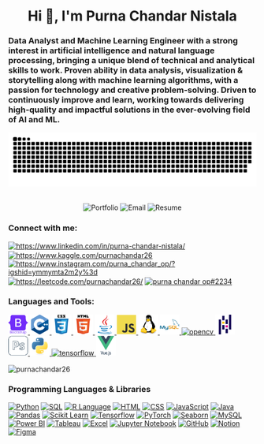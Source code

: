 <h1 align="center">Hi 👋, I'm Purna Chandar Nistala</h1>

### Data Analyst and Machine Learning Engineer with a strong interest in artificial intelligence and natural language processing, bringing a unique blend of technical and analytical skills to work. Proven ability in data analysis, visualization & storytelling along with machine learning algorithms, with a passion for technology and creative problem-solving. Driven to continuously improve and learn, working towards delivering high-quality and impactful solutions in the ever-evolving field of AI and ML.

<div align="center">
  <img src="https://github.com/PurnaChandar26/PurnaChandar26/blob/output/github-contribution-grid-snake-dark.svg" alt="GitHub Contribution Grid Snake">
</div>

<br>

<p align="center">
  <a href="https://purnachandar.framer.website/" style="text-decoration:none;" target="_blank"><img src="https://img.shields.io/badge/View%20My%20Projects-Portfolio-brightgreen?style=for-the-badge" alt="Portfolio"></a>
  <a href="mailto:purnachandarnv26@gmail.com" style="text-decoration:none;" target="_blank"><img src="https://img.shields.io/badge/Contact%20Me-Email-blue?style=for-the-badge" alt="Email"></a>
  <a href="https://drive.google.com/file/d/1DuMeddKFWg4d5FBmNTsbxj-JexqujgR_/view?usp=drive_link" style="text-decoration:none;" target="_blank"><img src="https://img.shields.io/badge/Check%20My Experiences-Resume-orange?style=for-the-badge" alt="Resume"></a>
</p>



<h3 align="left">Connect with me:</h3>

<p align="left">
<a href="https://www.linkedin.com/in/purna-chandar-nistala" target="blank"><img align="center" src="https://raw.githubusercontent.com/rahuldkjain/github-profile-readme-generator/master/src/images/icons/Social/linked-in-alt.svg" alt="https://www.linkedin.com/in/purna-chandar-nistala/" height="30" width="40" /></a>
<a href="https://www.kaggle.com/purnachandar26" target="blank"><img align="center" src="https://raw.githubusercontent.com/rahuldkjain/github-profile-readme-generator/master/src/images/icons/Social/kaggle.svg" alt="https://www.kaggle.com/purnachandar26" height="30" width="40" /></a>
<a href="https://www.instagram.com/purna_chandar_op/?igshid=ymmymta2m2y%3d" target="blank"><img align="center" src="https://raw.githubusercontent.com/rahuldkjain/github-profile-readme-generator/master/src/images/icons/Social/instagram.svg" alt="https://www.instagram.com/purna_chandar_op/?igshid=ymmymta2m2y%3d" height="30" width="40" /></a>
<a href="https://leetcode.com/purnachandar26/" target="blank"><img align="center" src="https://raw.githubusercontent.com/rahuldkjain/github-profile-readme-generator/master/src/images/icons/Social/leet-code.svg" alt="https://leetcode.com/purnachandar26/" height="30" width="40" /></a>
<a href="https://discord.gg/purna chandar op#2234" target="blank"><img align="center" src="https://raw.githubusercontent.com/rahuldkjain/github-profile-readme-generator/master/src/images/icons/Social/discord.svg" alt="purna chandar op#2234" height="30" width="40" /></a>
</p>



<h3 align="left">Languages and Tools:</h3>
<p align="left"> <a href="https://getbootstrap.com" target="_blank" rel="noreferrer"> <img src="https://raw.githubusercontent.com/devicons/devicon/master/icons/bootstrap/bootstrap-plain-wordmark.svg" alt="bootstrap" width="40" height="40"/> </a> <a href="https://www.w3schools.com/cpp/" target="_blank" rel="noreferrer"> <img src="https://raw.githubusercontent.com/devicons/devicon/master/icons/cplusplus/cplusplus-original.svg" alt="cplusplus" width="40" height="40"/> </a> <a href="https://www.w3schools.com/css/" target="_blank" rel="noreferrer"> <img src="https://raw.githubusercontent.com/devicons/devicon/master/icons/css3/css3-original-wordmark.svg" alt="css3" width="40" height="40"/> </a> <a href="https://www.w3.org/html/" target="_blank" rel="noreferrer"> <img src="https://raw.githubusercontent.com/devicons/devicon/master/icons/html5/html5-original-wordmark.svg" alt="html5" width="40" height="40"/> </a> <a href="https://www.java.com" target="_blank" rel="noreferrer"> <img src="https://raw.githubusercontent.com/devicons/devicon/master/icons/java/java-original.svg" alt="java" width="40" height="40"/> </a> <a href="https://developer.mozilla.org/en-US/docs/Web/JavaScript" target="_blank" rel="noreferrer"> <img src="https://raw.githubusercontent.com/devicons/devicon/master/icons/javascript/javascript-original.svg" alt="javascript" width="40" height="40"/> </a> <a href="https://www.linux.org/" target="_blank" rel="noreferrer"> <img src="https://raw.githubusercontent.com/devicons/devicon/master/icons/linux/linux-original.svg" alt="linux" width="40" height="40"/> </a> <a href="https://www.mysql.com/" target="_blank" rel="noreferrer"> <img src="https://raw.githubusercontent.com/devicons/devicon/master/icons/mysql/mysql-original-wordmark.svg" alt="mysql" width="40" height="40"/> </a> <a href="https://opencv.org/" target="_blank" rel="noreferrer"> <img src="https://www.vectorlogo.zone/logos/opencv/opencv-icon.svg" alt="opencv" width="40" height="40"/> </a> <a href="https://pandas.pydata.org/" target="_blank" rel="noreferrer"> <img src="https://raw.githubusercontent.com/devicons/devicon/2ae2a900d2f041da66e950e4d48052658d850630/icons/pandas/pandas-original.svg" alt="pandas" width="40" height="40"/> </a> <a href="https://www.photoshop.com/en" target="_blank" rel="noreferrer"> <img src="https://raw.githubusercontent.com/devicons/devicon/master/icons/photoshop/photoshop-line.svg" alt="photoshop" width="40" height="40"/> </a> <a href="https://www.python.org" target="_blank" rel="noreferrer"> <img src="https://raw.githubusercontent.com/devicons/devicon/master/icons/python/python-original.svg" alt="python" width="40" height="40"/> </a> <a href="https://www.tensorflow.org" target="_blank" rel="noreferrer"> <img src="https://www.vectorlogo.zone/logos/tensorflow/tensorflow-icon.svg" alt="tensorflow" width="40" height="40"/> </a> <a href="https://vuejs.org/" target="_blank" rel="noreferrer"> <img src="https://raw.githubusercontent.com/devicons/devicon/master/icons/vuejs/vuejs-original-wordmark.svg" alt="vuejs" width="40" height="40"/> </a> </p>


<p><img align="center" src="https://github-readme-streak-stats.herokuapp.com/?user=purnachandar26&" alt="purnachandar26" /></p>

### Programming Languages & Libraries
[![Python](https://img.shields.io/badge/Python-3776AB?style=flat&logo=python&logoColor=white)](https://www.python.org/)
[![SQL](https://img.shields.io/badge/SQL-4479A1?style=flat&logo=sql&logoColor=white)](https://www.w3schools.com/sql/)
[![R Language](https://img.shields.io/badge/R-276DC3?style=flat&logo=r&logoColor=white)](https://www.r-project.org/)
[![HTML](https://img.shields.io/badge/HTML-E34F26?style=flat&logo=html5&logoColor=white)](https://developer.mozilla.org/en-US/docs/Web/HTML)
[![CSS](https://img.shields.io/badge/CSS-1572B6?style=flat&logo=css3&logoColor=white)](https://developer.mozilla.org/en-US/docs/Web/CSS)
[![JavaScript](https://img.shields.io/badge/JavaScript-F7DF1E?style=flat&logo=javascript&logoColor=black)](https://developer.mozilla.org/en-US/docs/Web/JavaScript)
[![Java](https://img.shields.io/badge/Java-007396?style=flat&logo=java&logoColor=white)](https://www.java.com/)
[![Pandas](https://img.shields.io/badge/Pandas-150458?style=flat&logo=pandas&logoColor=white)](https://pandas.pydata.org/)
[![Scikit Learn](https://img.shields.io/badge/Scikit_Learn-F7931E?style=flat&logo=scikit-learn&logoColor=white)](https://scikit-learn.org/)
[![Tensorflow](https://img.shields.io/badge/Tensorflow-FF6F00?style=flat&logo=tensorflow&logoColor=white)](https://www.tensorflow.org/)
[![PyTorch](https://img.shields.io/badge/PyTorch-EE4C2C?style=flat&logo=pytorch&logoColor=white)](https://pytorch.org/)
[![Seaborn](https://img.shields.io/badge/Seaborn-3776AB?style=flat&logo=python&logoColor=white)](https://seaborn.pydata.org/)
[![MySQL](https://img.shields.io/badge/MySQL-4479A1?style=flat&logo=mysql&logoColor=white)](https://www.mysql.com/)
[![Power BI](https://img.shields.io/badge/Power_BI-F2C811?style=flat&logo=powerbi&logoColor=white)](https://powerbi.microsoft.com/)
[![Tableau](https://img.shields.io/badge/Tableau-E97627?style=flat&logo=tableau&logoColor=white)](https://www.tableau.com/)
[![Excel](https://img.shields.io/badge/Excel-217346?style=flat&logo=microsoftexcel&logoColor=white)](https://www.microsoft.com/en-us/microsoft-365/excel)
[![Jupyter Notebook](https://img.shields.io/badge/Jupyter-3776AB?style=flat&logo=jupyter&logoColor=white)](https://jupyter.org/)
[![GitHub](https://img.shields.io/badge/GitHub-181717?style=flat&logo=github&logoColor=white)](https://github.com/)
[![Notion](https://img.shields.io/badge/Notion-000000?style=flat&logo=notion&logoColor=white)](https://www.notion.so/)
[![Figma](https://img.shields.io/badge/Figma-F24E1E?style=flat&logo=figma&logoColor=white)](https://www.figma.com/)

